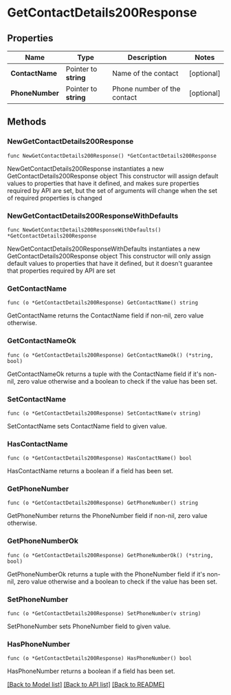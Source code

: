 # GetContactDetails200Response

## Properties

Name | Type | Description | Notes
------------ | ------------- | ------------- | -------------
**ContactName** | Pointer to **string** | Name of the contact | [optional] 
**PhoneNumber** | Pointer to **string** | Phone number of the contact | [optional] 

## Methods

### NewGetContactDetails200Response

`func NewGetContactDetails200Response() *GetContactDetails200Response`

NewGetContactDetails200Response instantiates a new GetContactDetails200Response object
This constructor will assign default values to properties that have it defined,
and makes sure properties required by API are set, but the set of arguments
will change when the set of required properties is changed

### NewGetContactDetails200ResponseWithDefaults

`func NewGetContactDetails200ResponseWithDefaults() *GetContactDetails200Response`

NewGetContactDetails200ResponseWithDefaults instantiates a new GetContactDetails200Response object
This constructor will only assign default values to properties that have it defined,
but it doesn't guarantee that properties required by API are set

### GetContactName

`func (o *GetContactDetails200Response) GetContactName() string`

GetContactName returns the ContactName field if non-nil, zero value otherwise.

### GetContactNameOk

`func (o *GetContactDetails200Response) GetContactNameOk() (*string, bool)`

GetContactNameOk returns a tuple with the ContactName field if it's non-nil, zero value otherwise
and a boolean to check if the value has been set.

### SetContactName

`func (o *GetContactDetails200Response) SetContactName(v string)`

SetContactName sets ContactName field to given value.

### HasContactName

`func (o *GetContactDetails200Response) HasContactName() bool`

HasContactName returns a boolean if a field has been set.

### GetPhoneNumber

`func (o *GetContactDetails200Response) GetPhoneNumber() string`

GetPhoneNumber returns the PhoneNumber field if non-nil, zero value otherwise.

### GetPhoneNumberOk

`func (o *GetContactDetails200Response) GetPhoneNumberOk() (*string, bool)`

GetPhoneNumberOk returns a tuple with the PhoneNumber field if it's non-nil, zero value otherwise
and a boolean to check if the value has been set.

### SetPhoneNumber

`func (o *GetContactDetails200Response) SetPhoneNumber(v string)`

SetPhoneNumber sets PhoneNumber field to given value.

### HasPhoneNumber

`func (o *GetContactDetails200Response) HasPhoneNumber() bool`

HasPhoneNumber returns a boolean if a field has been set.


[[Back to Model list]](../README.md#documentation-for-models) [[Back to API list]](../README.md#documentation-for-api-endpoints) [[Back to README]](../README.md)


